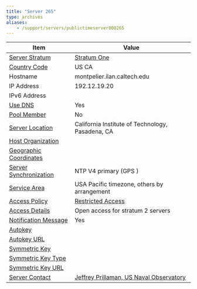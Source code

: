 ```yaml
---
title: "Server 265"
type: archives
aliases:
    - /support/servers/publictimeserver000265
---
```


| Item | Value |
| ----- | ----- |
| [Server Stratum](/support/servers/serverstratum) | [Stratum One](/support/servers/stratumonetimeservers) |
| [Country Code](/support/servers/countrycode) | US CA |
| Hostname |  montpelier.ilan.caltech.edu |
| IP Address |  192.12.19.20 |
| IPv6 Address | |
| [Use DNS](/support/servers/usedns) | Yes |
| [Pool Member](/support/servers/poolmember) | No |
| [Server Location](/support/servers/serverlocation) |  California Institute of Technology, Pasadena, CA  |
| [Host Organization](/support/servers/hostorganization) | |
| [ Geographic Coordinates](/support/servers/geographiccoordinates) | |
| [Server Synchronization](/support/servers/serversynchronization) |  NTP V4 primary (GPS )  |
| [Service Area](/support/servers/servicearea) |  USA Pacific timezone, others by arrangement  |
| [Access Policy](/support/servers/accesspolicy) | [Restricted Access](/support/servers/restrictedaccess) |
| [Access Details](/support/servers/accessdetails) |  Open access for stratum 2 servers  |
| [Notification Message](/support/servers/notificationmessage) | Yes |
| [Autokey](/support/servers/autokey) |  |
| [Autokey URL](/support/servers/autokeyurl) | |
| [Symmetric Key](/support/servers/symmetrickey) |  |
| [Symmetric Key Type](/support/servers/symmetrickeytype) | |
| [Symmetric Key URL](/support/servers/symmetrickeyurl) | |
| [Server Contact](/support/servers/servercontact) | [ Jeffrey Prillaman, US Naval Observatory](mailto:jeffrey.prillaman@usno.navy.mil) |